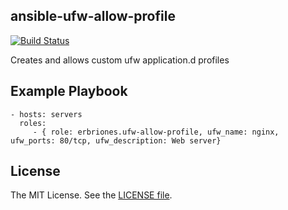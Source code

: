 ansible-ufw-allow-profile
-------------------------

[![Build Status](https://travis-ci.org/erbriones/ansible-ufw-allow-profile.svg?branch=master)](https://travis-ci.org/erbriones/ansible-ufw-allow-profile)

Creates and allows custom ufw application.d profiles

Example Playbook
----------------

    - hosts: servers
      roles:
         - { role: erbriones.ufw-allow-profile, ufw_name: nginx, ufw_ports: 80/tcp, ufw_description: Web server}

License
-------

The MIT License. See the [LICENSE file](https://github.com/erbriones/ansible-ufw-allow-profile/blob/master/LICENSE).
